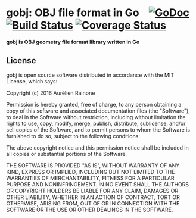 # gobj: OBJ file format in Go &nbsp;&nbsp; [![GoDoc](http://img.shields.io/badge/go-documentation-blue.svg?style=flat-square)](http://godoc.org/github.com/aurelien-rainone/gobj) [![Build Status](https://travis-ci.org/aurelien-rainone/gobj.svg?branch=master)](https://travis-ci.org/aurelien-rainone/gobj) [![Coverage Status](https://coveralls.io/repos/github/aurelien-rainone/gobj/badge.svg?branch=master)](https://coveralls.io/github/aurelien-rainone/gobj?branch=master)

**gobj is OBJ geometry file format library written in Go**


## License

gobj is open source software distributed in accordance with the MIT
License, which says:

Copyright (c) 2016 Aurélien Rainone

Permission is hereby granted, free of charge, to any person obtaining a copy
of this software and associated documentation files (the "Software"), to deal
in the Software without restriction, including without limitation the rights
to use, copy, modify, merge, publish, distribute, sublicense, and/or sell
copies of the Software, and to permit persons to whom the Software is
furnished to do so, subject to the following conditions:

The above copyright notice and this permission notice shall be included in
all copies or substantial portions of the Software.

THE SOFTWARE IS PROVIDED "AS IS", WITHOUT WARRANTY OF ANY KIND, EXPRESS OR
IMPLIED, INCLUDING BUT NOT LIMITED TO THE WARRANTIES OF MERCHANTABILITY,
FITNESS FOR A PARTICULAR PURPOSE AND NONINFRINGEMENT. IN NO EVENT SHALL THE
AUTHORS OR COPYRIGHT HOLDERS BE LIABLE FOR ANY CLAIM, DAMAGES OR OTHER
LIABILITY, WHETHER IN AN ACTION OF CONTRACT, TORT OR OTHERWISE, ARISING FROM,
OUT OF OR IN CONNECTION WITH THE SOFTWARE OR THE USE OR OTHER DEALINGS IN
THE SOFTWARE.
